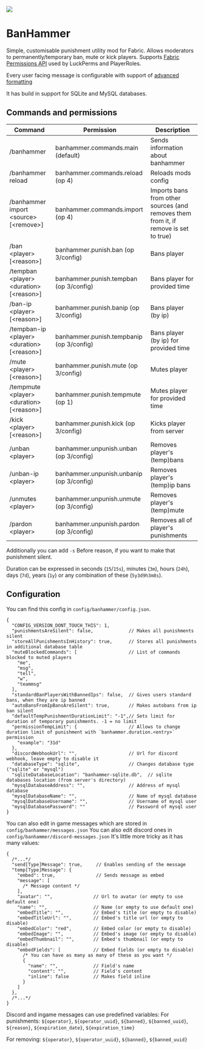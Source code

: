 ![](https://i.imgur.com/0o0rruV.png)

# BanHammer

Simple, customisable punishment utility mod for Fabric. Allows moderators to permanently/temporary ban, mute or kick players.
Supports [Fabric Permissions API](https://github.com/lucko/fabric-permissions-api) used by LuckPerms and PlayerRoles.

Every user facing message is configurable with support of [advanced formatting](https://github.com/Patbox/FabricPlaceholderAPI/blob/1.17/TEXT_FORMATTING.md)

It has build in support for SQLite and MySQL databases.
## Commands and permissions

| Command            | Permission               | Description                       |
| ------------------ | ------------------------ | --------------------------------- |
| /banhammer         | banhammer.commands.main (default) | Sends information about banhammer |
| /banhammer reload  | banhammer.commands.reload (op 4)  | Reloads mods config               |
| /banhammer import \<source> \[\<remove>\] | banhammer.commands.import (op 4)      | Imports bans from other sources (and removes them from it, if remove is set to true)
| /ban \<player> \[\<reason>] | banhammer.punish.ban (op 3/config) | Bans player |
| /tempban \<player> \<duration> \[\<reason>] | banhammer.punish.tempban (op 3/config) | Bans player for provided time |
| /ban-ip \<player> \[\<reason>] | banhammer.punish.banip (op 3/config) | Bans player (by ip) |
| /tempban-ip \<player> \<duration> \[\<reason>] | banhammer.punish.tempbanip (op 3/config) | Bans player (by ip) for provided time |
| /mute \<player> \[\<reason>] | banhammer.punish.mute (op 3/config) | Mutes player |
| /tempmute \<player> \<duration> \[\<reason>] | banhammer.punish.tempmute (op 1) | Mutes player for provided time |
| /kick \<player> \[\<reason>] | banhammer.punish.kick (op 3/config) | Kicks player from server |
| /unban \<player> | banhammer.unpunish.unban (op 3/config) | Removes player's (temp)bans |
| /unban-ip \<player> | banhammer.unpunish.unbanip (op 3/config) | Removes player's (temp)ip bans |
| /unmutes \<player> | banhammer.unpunish.unmute (op 3/config) | Removes player's (temp)mute |
| /pardon \<player> | banhammer.unpunish.pardon (op 3/config) | Removes all of player's punishments |

Additionally you can add `-s` Before reason, if you want to make that punishment silent.

Duration can be expressed in seconds (`15`/`15s`), minutes (`3m`), hours (`24h`), days (`7d`), years (`1y`)
or any combination of these (`5y3d9h3m8s`).

## Configuration
You can find this config in `config/banhammer/config.json`.
```json5
{
  "CONFIG_VERSION_DONT_TOUCH_THIS": 1,
  "punishmentsAreSilent": false,             // Makes all punishments silent
  "storeAllPunishmentsInHistory": true,      // Stores all punishments in additional database table
  "muteBlockedCommands": [                   // List of commands blocked to muted players
    "me",
    "msg",
    "tell",
    "w",
    "teammsg"
  ],
  "standardBanPlayersWithBannedIps": false,  // Gives users standard bans, when they are ip banned
  "autoBansFromIpBansAreSilent": true,       // Makes autobans from ip ban silent
  "defaultTempPunishmentDurationLimit": "-1",// Sets limit for duration of temporary punishments. -1 = no limit
  "permissionTempLimit": {                   // Allows to change duration limit of punishment with `banhammer.duration.<entry>` permission
    "example": "31d"
  },
  "discordWebhookUrl": "",                   // Url for discord webhook, leave empty to disable it
  "databaseType": "sqlite",                  // Changes database type ("sqlite" or "mysql")
  "sqliteDatabaseLocation": "banhammer-sqlite.db",  // sqlite databases location (from server's directory)
  "mysqlDatabaseAddress": "",                // Address of mysql database
  "mysqlDatabaseName": "",                   // Name of mysql database
  "mysqlDatabaseUsername": "",               // Username of mysql user
  "mysqlDatabasePassword": ""                // Password of mysql user
}
```
You can also edit in game messages which are stored in `config/banhammer/messages.json`
You can also edit discord ones in `config/banhammer/discord-messages.json`
It's little more tricky as it has many values:
```json5
{
  /*...*/
  "send[Type]Message": true,     // Enables sending of the message       
  "temp[Type]Message": {     
    "embed": true,               // Sends message as embed
    "message": [
      /* Message content */
    ],
    "avatar": "",               // Url to avatar (or empty to use default one)
    "name": "",                 // Name (or empty to use default one)
    "embedTitle": "",           // Embed's title (or empty to disable)
    "embedTitleUrl": "",        // Embed's title url (or empty to disable)
    "embedColor": "red",        // Embed color (or empty to disable)
    "embedImage": "",           // Embed's image (or empty to disable)
    "embedThumbnail": "",       // Embed's thumbnail (or empty to disable)
    "embedFields": [            // Embed fields (or empty to disable)
      /* You can have as many as many of these as you want */
      {
        "name": "",             // Field's name
        "content": "",          // Field's content
        "inline": false         // Makes field inline
      }
    ] 
  },
  /*...*/
}
```


Discord and ingame messages can use predefined variables:
For punishments: `${operator}`, `${operator_uuid}`, 
`${banned}`, `${banned_uuid}`, `${reason}`, `${expiration_date}`, `${expiration_time}`

For removing: `${operator}`, `${operator_uuid}`, `${banned}`, `${banned_uuid}`
